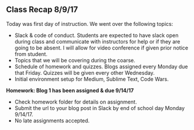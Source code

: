 ## Class Recap 8/9/17
Today was first day of instruction. We went over the following topics:
- Slack & code of conduct. Students are expected to have slack open during class and communicate with instructors for help or if they are going to be absent. I will allow for video conference if given prior notice from student.
- Topics that we will be covering during the coarse.
- Schedule of homework and quizzes. Blogs assigned every Monday due that Friday. Quizzes will be given every other Wednesday.
- Initial environment setup for Medium, Sublime Text, Code Wars.

**Homework: Blog 1 has been assigned & due 9/14/17** 
- Check homework folder for details on assignment. 
- Submit the url to your blog post in Slack by end of school day Monday 9/14/17.
- No late assignments accepted.
